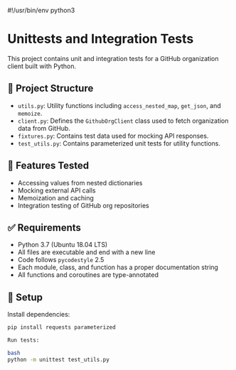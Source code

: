 #!/usr/bin/env python3
# Unittests and Integration Tests

This project contains unit and integration tests for a GitHub organization client built with Python.

## 📁 Project Structure

- `utils.py`: Utility functions including `access_nested_map`, `get_json`, and `memoize`.
- `client.py`: Defines the `GithubOrgClient` class used to fetch organization data from GitHub.
- `fixtures.py`: Contains test data used for mocking API responses.
- `test_utils.py`: Contains parameterized unit tests for utility functions.

## 🧪 Features Tested

- Accessing values from nested dictionaries
- Mocking external API calls
- Memoization and caching
- Integration testing of GitHub org repositories

## ✅ Requirements

- Python 3.7 (Ubuntu 18.04 LTS)
- All files are executable and end with a new line
- Code follows `pycodestyle` 2.5
- Each module, class, and function has a proper documentation string
- All functions and coroutines are type-annotated

## 🧰 Setup

Install dependencies:
```bash
pip install requests parameterized

Run tests:

bash
python -m unittest test_utils.py